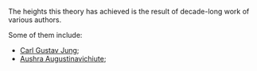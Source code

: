 The heights this theory has achieved is the result of decade-long work of various authors.

Some of them include:

- [Carl Gustav Jung](https://your-trickster.github.io/jung);
- [Aushra Augustinavichiute](https://your-trickster.github.io/augusta);
